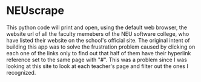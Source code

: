 # NEUscrape
 This python code will print and open, using the default web browser, the website url of all the faculty memebers of the NEU software college, who have listed their website on the school's official site. The original intent of building this app was to solve the frustration problem caused by clicking on each one of the links only to find out that half of them have their hyperlink reference set to the same page with "#". This was a problem since I was looking at this site to look at each teacher's page and filter out the ones I recognized.
